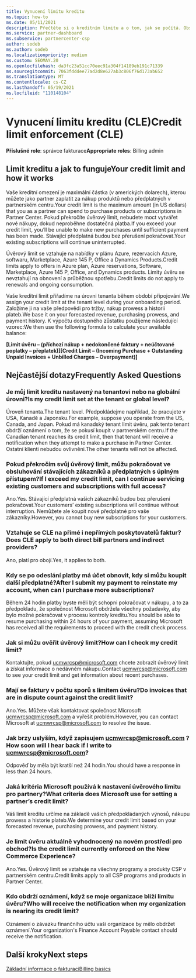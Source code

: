```yaml
---
title: Vynucení limitu kreditu
ms.topic: how-to
ms.date: 05/11/2021
description: Přečtěte si o kreditním limitu a o tom, jak se počítá. Obsahuje nejčastější dotazy.
ms.service: partner-dashboard
ms.subservice: partnercenter-csp
author: sodeb
ms.author: sodeb
ms.localizationpriority: medium
ms.custom: SEOMAY.20
ms.openlocfilehash: da3fc23a51cc70eec91a304f14189eb191c71339
ms.sourcegitcommit: 7063fdddee77ad2d8e627ab3c806f76d173ab652
ms.translationtype: MT
ms.contentlocale: cs-CZ
ms.lasthandoff: 05/19/2021
ms.locfileid: "110148104"
---
```

# <a name="credit-limit-enforcement-cle"></a><span data-ttu-id="a266b-104">Vynucení limitu kreditu (CLE)</span><span class="sxs-lookup"><span data-stu-id="a266b-104">Credit limit enforcement (CLE)</span></span>

<span data-ttu-id="a266b-105">**Příslušné role**: správce fakturace</span><span class="sxs-lookup"><span data-stu-id="a266b-105">**Appropriate roles**: Billing admin</span></span>

## <a name="your-credit-limit-and-how-it-works"></a><span data-ttu-id="a266b-106">Limit kreditu a jak to funguje</span><span class="sxs-lookup"><span data-stu-id="a266b-106">Your credit limit and how it works</span></span>

<span data-ttu-id="a266b-107">Vaše kreditní omezení je maximální částka (v amerických dolarech), kterou můžete jako partner zaplatit za nákup produktů nebo předplatných v partnerském centru.</span><span class="sxs-lookup"><span data-stu-id="a266b-107">Your credit limit is the maximum amount (in US dollars) that you as a partner can spend to purchase products or subscriptions in Partner Center.</span></span> <span data-ttu-id="a266b-108">Pokud překročíte úvěrový limit, nebudete moct vytvářet nové nákupy, dokud neproběhne dostatečná platba.</span><span class="sxs-lookup"><span data-stu-id="a266b-108">If you exceed your credit limit, you’ll be unable to make new purchases until sufficient payment has been made.</span></span> <span data-ttu-id="a266b-109">Stávající předplatná budou bez přerušení pokračovat.</span><span class="sxs-lookup"><span data-stu-id="a266b-109">Your existing subscriptions will continue uninterrupted.</span></span>

<span data-ttu-id="a266b-110">Úvěrový limit se vztahuje na nabídky v plánu Azure, rezervacích Azure, softwaru, Marketplace, Azure 145 P, Office a Dynamics Products.</span><span class="sxs-lookup"><span data-stu-id="a266b-110">Credit limits apply to offers in Azure plan, Azure reservations, Software, Marketplace, Azure 145 P, Office, and Dynamics products.</span></span> <span data-ttu-id="a266b-111">Limity úvěru se nevztahují na obnovení a průběžnou spotřebu.</span><span class="sxs-lookup"><span data-stu-id="a266b-111">Credit limits do not apply to renewals and ongoing consumption.</span></span>

<span data-ttu-id="a266b-112">Vaše kreditní limit přiřadíme na úrovni tenanta během období připojování.</span><span class="sxs-lookup"><span data-stu-id="a266b-112">We assign your credit limit at the tenant level during your onboarding period.</span></span> <span data-ttu-id="a266b-113">Založíme ji na vaše předpovědi pro tržby, nákup prowess a historii plateb.</span><span class="sxs-lookup"><span data-stu-id="a266b-113">We base it on your forecasted revenue, purchasing prowess, and payment history.</span></span> <span data-ttu-id="a266b-114">K výpočtu dostupného zůstatku použijeme následující vzorec:</span><span class="sxs-lookup"><span data-stu-id="a266b-114">We then use the following formula to calculate your available balance:</span></span>

<span data-ttu-id="a266b-115">**[Limit úvěru – (příchozí nákup + nedokončené faktury + neúčtované poplatky – přeplatek)]**</span><span class="sxs-lookup"><span data-stu-id="a266b-115">**[Credit Limit – (Incoming Purchase + Outstanding Unpaid Invoices + Unbilled Charges – Overpayment)]**</span></span>

## <a name="frequently-asked-questions"></a><span data-ttu-id="a266b-116">Nejčastější dotazy</span><span class="sxs-lookup"><span data-stu-id="a266b-116">Frequently Asked Questions</span></span>

### <a name="is-my-credit-limit-set-at-the-tenant-or-global-level"></a><span data-ttu-id="a266b-117">Je můj limit kreditu nastavený na tenantovi nebo na globální úrovni?</span><span class="sxs-lookup"><span data-stu-id="a266b-117">Is my credit limit set at the tenant or global level?</span></span>

<span data-ttu-id="a266b-118">Úroveň tenanta.</span><span class="sxs-lookup"><span data-stu-id="a266b-118">The tenant level.</span></span> <span data-ttu-id="a266b-119">Předpokládejme například, že pracujete v USA, Kanadě a Japonsku.</span><span class="sxs-lookup"><span data-stu-id="a266b-119">For example, suppose you operate from the US, Canada, and Japan.</span></span> <span data-ttu-id="a266b-120">Pokud má kanadský tenant limit úvěru, pak tento tenant obdrží oznámení o tom, že se pokusí koupit v partnerském centru.</span><span class="sxs-lookup"><span data-stu-id="a266b-120">If the Canadian tenant reaches its credit limit, then that tenant will receive a notification when they attempt to make a purchase in Partner Center.</span></span> <span data-ttu-id="a266b-121">Ostatní klienti nebudou ovlivněni.</span><span class="sxs-lookup"><span data-stu-id="a266b-121">The other tenants will not be affected.</span></span> 

### <a name="if-i-exceed-my-credit-limit-can-i-continue-servicing-existing-customers-and-subscriptions-with-full-access"></a><span data-ttu-id="a266b-122">Pokud překročím svůj úvěrový limit, můžu pokračovat ve obsluhování stávajících zákazníků a předplatných s úplným přístupem?</span><span class="sxs-lookup"><span data-stu-id="a266b-122">If I exceed my credit limit, can I continue servicing existing customers and subscriptions with full access?</span></span>

<span data-ttu-id="a266b-123">Ano.</span><span class="sxs-lookup"><span data-stu-id="a266b-123">Yes.</span></span> <span data-ttu-id="a266b-124">Stávající předplatná vašich zákazníků budou bez přerušení pokračovat.</span><span class="sxs-lookup"><span data-stu-id="a266b-124">Your customers’ existing subscriptions will continue without interruption.</span></span> <span data-ttu-id="a266b-125">Nemůžete ale koupit nové předplatné pro vaše zákazníky.</span><span class="sxs-lookup"><span data-stu-id="a266b-125">However, you cannot buy new subscriptions for your customers.</span></span>

### <a name="does-cle-apply-to-both-direct-bill-partners-and-indirect-providers"></a><span data-ttu-id="a266b-126">Vztahuje se CLE na přímé i nepřímých poskytovatelů faktur?</span><span class="sxs-lookup"><span data-stu-id="a266b-126">Does CLE apply to both direct bill partners and indirect providers?</span></span>

<span data-ttu-id="a266b-127">Ano, platí pro obojí.</span><span class="sxs-lookup"><span data-stu-id="a266b-127">Yes, it applies to both.</span></span>

### <a name="after-i-submit-my-payment-to-reinstate-my-account-when-can-i-purchase-more-subscriptions"></a><span data-ttu-id="a266b-128">Kdy se po odeslání platby má účet obnovit, kdy si můžu koupit další předplatné?</span><span class="sxs-lookup"><span data-stu-id="a266b-128">After I submit my payment to reinstate my account, when can I purchase more subscriptions?</span></span> 

<span data-ttu-id="a266b-129">Během 24 hodin platby byste měli být schopni pokračovat v nákupu, a to za předpokladu, že společnost Microsoft obdržela všechny požadavky, aby bylo možné pokračovat v procesu kontroly kreditu.</span><span class="sxs-lookup"><span data-stu-id="a266b-129">You should be able to resume purchasing within 24 hours of your payment, assuming Microsoft has received all the requirements to proceed with the credit check process.</span></span>

### <a name="how-can-i-check-my-credit-limit"></a><span data-ttu-id="a266b-130">Jak si můžu ověřit úvěrový limit?</span><span class="sxs-lookup"><span data-stu-id="a266b-130">How can I check my credit limit?</span></span>

<span data-ttu-id="a266b-131">Kontaktujte, pokud [ucmwrcsp@microsoft.com](mailto:ucmwrcsp@microsoft.com) chcete zobrazit úvěrový limit a získat informace o nedávném nákupu.</span><span class="sxs-lookup"><span data-stu-id="a266b-131">Contact [ucmwrcsp@microsoft.com](mailto:ucmwrcsp@microsoft.com) to see your credit limit and get information about recent purchases.</span></span>

### <a name="do-invoices-that-are-in-dispute-count-against-the-credit-limit"></a><span data-ttu-id="a266b-132">Mají se faktury v počtu sporů s limitem úvěru?</span><span class="sxs-lookup"><span data-stu-id="a266b-132">Do invoices that are in dispute count against the credit limit?</span></span>

<span data-ttu-id="a266b-133">Ano.</span><span class="sxs-lookup"><span data-stu-id="a266b-133">Yes.</span></span> <span data-ttu-id="a266b-134">Můžete však kontaktovat společnost Microsoft [ucmwrcsp@microsoft.com](mailto:ucmwrcsp@microsoft.com) a vyřešit problém.</span><span class="sxs-lookup"><span data-stu-id="a266b-134">However, you can contact Microsoft at [ucmwrcsp@microsoft.com](mailto:ucmwrcsp@microsoft.com) to resolve the issue.</span></span>

### <a name="how-soon-will-i-hear-back-if-i-write-to-ucmwrcspmicrosoftcom"></a><span data-ttu-id="a266b-135">Jak brzy uslyším, když zapisujem ucmwrcsp@microsoft.com ?</span><span class="sxs-lookup"><span data-stu-id="a266b-135">How soon will I hear back if I write to ucmwrcsp@microsoft.com?</span></span>

<span data-ttu-id="a266b-136">Odpověď by měla být kratší než 24 hodin.</span><span class="sxs-lookup"><span data-stu-id="a266b-136">You should have a response in less than 24 hours.</span></span> 

### <a name="what-criteria-does-microsoft-use-for-setting-a-partners-credit-limit"></a><span data-ttu-id="a266b-137">Jaká kritéria Microsoft používá k nastavení úvěrového limitu pro partnery?</span><span class="sxs-lookup"><span data-stu-id="a266b-137">What criteria does Microsoft use for setting a partner’s credit limit?</span></span>

<span data-ttu-id="a266b-138">Váš limit kreditu určíme na základě vašich předpokládaných výnosů, nákupu prowess a historie plateb.</span><span class="sxs-lookup"><span data-stu-id="a266b-138">We determine your credit limit based on your forecasted revenue, purchasing prowess, and payment history.</span></span>

### <a name="is-the-credit-limit-currently-enforced-on-the-new-commerce-experience"></a><span data-ttu-id="a266b-139">Je limit úvěru aktuálně vyhodnocený na novém prostředí pro obchod?</span><span class="sxs-lookup"><span data-stu-id="a266b-139">Is the credit limit currently enforced on the New Commerce Experience?</span></span>

<span data-ttu-id="a266b-140">Ano.</span><span class="sxs-lookup"><span data-stu-id="a266b-140">Yes.</span></span> <span data-ttu-id="a266b-141">Úvěrový limit se vztahuje na všechny programy a produkty CSP v partnerském centru.</span><span class="sxs-lookup"><span data-stu-id="a266b-141">Credit limits apply to all CSP programs and products in Partner Center.</span></span>

### <a name="who-will-receive-the-notification-when-my-organization-is-nearing-its-credit-limit"></a><span data-ttu-id="a266b-142">Kdo obdrží oznámení, když se moje organizace blíží limitu úvěru?</span><span class="sxs-lookup"><span data-stu-id="a266b-142">Who will receive the notification when my organization is nearing its credit limit?</span></span>

<span data-ttu-id="a266b-143">Oznámení o závazku finančního účtu vaší organizace by mělo obdržet oznámení.</span><span class="sxs-lookup"><span data-stu-id="a266b-143">Your organization's Finance Account Payable contact should receive the notification.</span></span>

## <a name="next-steps"></a><span data-ttu-id="a266b-144">Další kroky</span><span class="sxs-lookup"><span data-stu-id="a266b-144">Next steps</span></span>

[<span data-ttu-id="a266b-145">Základní informace o fakturaci</span><span class="sxs-lookup"><span data-stu-id="a266b-145">Billing basics</span></span>](./billing-basics.md)

